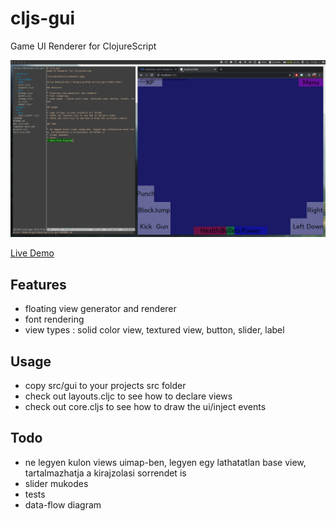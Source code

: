 # cljs-gui
Game UI Renderer for ClojureScript

![screenshot](screenshot.png)

[Live Demo](https://milgra.github.io/cljs-gui/index.html)

## Features

* floating view generator and renderer
* font rendering
* view types : solid color view, textured view, button, slider, label

## Usage

* copy src/gui to your projects src folder
* check out layouts.cljc to see how to declare views
* check out core.cljs to see how to draw the ui/inject events

## Todo

* ne legyen kulon views uimap-ben, legyen egy lathatatlan base view, tartalmazhatja a kirajzolasi sorrendet is 
* slider mukodes
* tests
* data-flow diagram